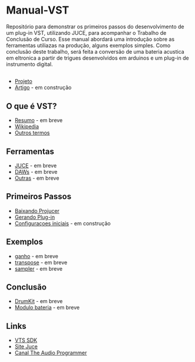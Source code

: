 # Manual-VST
Repositório para demonstrar os primeiros passos do desenvolvimento de um plug-in VST, utilizando JUCE, para acompanhar o Trabalho de Conclusão de Curso.
Esse manual abordará uma introdução sobre as ferramentas utiliazas na produção, alguns exemplos simples. 
Como conclusão deste trabalho, será feita a conversão de uma bateria acustica em eltronica a partir de trigues desenvolvidos em arduinos e um plug-in de instrumento digital.

## 
  * [Projeto](https://github.com/RodrigoSOS/Manual-VST/blob/main/Projeto%20TCC%20Rodrigo%20Lopes%20da%20Silva.pdf)
  * [Artigo](#) - em construção

## O que é VST?
  * [Resumo](https://github.com/RodrigoSOS/Manual-VST/tree/main/Resumo) - em breve
  * [Wikipedia](https://en.wikipedia.org/wiki/Virtual_Studio_Technology)
  * [Outros termos](https://github.com/RodrigoSOS/Manual-VST/tree/main/termos)

## Ferramentas
  * [JUCE](https://github.com/RodrigoSOS/Manual-VST/tree/main/ferramentas#juce) - em breve
  * [DAWs](https://github.com/RodrigoSOS/Manual-VST/tree/main/ferramentas#daws) - em breve
  * [Outras](https://github.com/RodrigoSOS/Manual-VST/tree/main/ferramentas#outras) - em breve

## Primeiros Passos
  * [Baixando Projucer](https://github.com/RodrigoSOS/Manual-VST/tree/main/primeiros-passos#baixando-projucer)
  * [Gerando Plug-in](https://github.com/RodrigoSOS/Manual-VST/tree/main/primeiros-passos#configurações-inicias)
  * [Configuraçoes iniciais](https://github.com/RodrigoSOS/Manual-VST/tree/main/primeiros-passos#conhecendo-o-codigo) - em construção

## Exemplos
  * [ganho](#) - em breve
  * [transpose](#) - em breve
  * [sampler](#) - em breve

## Conclusão
  * [DrumKit](#) - em breve
  * [Modulo bateria](#) - em breve

## Links
  * [VTS SDK](https://new.steinberg.net/developers/)
  * [Site Juce](https://juce.com/)
  * [Canal The Audio Programmer](https://www.youtube.com/channel/UCpKb02FsH4WH4X_2xhIoJ1A?pbjreload=102)
